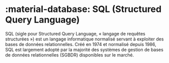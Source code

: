 # :material-database: SQL (Structured Query Language)

SQL (sigle pour Structured Query Language, « langage de requêtes structurées ») est un langage informatique normalisé servant à exploiter des bases de données relationnelles. Créé en 1974 et normalisé depuis 1986, SQL est largement adopté par la majorité des systèmes de gestion de bases de données relationnelles (SGBDR) disponibles sur le marché.
